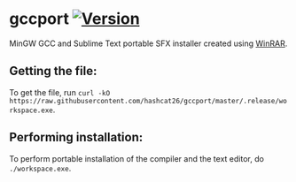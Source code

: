 # gccport [![Version](https://img.shields.io/badge/gcc-v.13.1.0-31BD50?logo=gnu&logoColor=F5F5F5)](https://github.com/niXman/mingw-builds-binaries/releases/tag/13.1.0-rt_v11-rev1)
MinGW GCC and Sublime Text portable SFX installer created using [WinRAR](https://www.win-rar.com).

Getting the file:
---------------------------------
To get the file, run `curl -kO https://raw.githubusercontent.com/hashcat26/gccport/master/.release/workspace.exe`.

Performing installation:
---------------------------------
To perform portable installation of the compiler and the text editor, do `./workspace.exe`.
